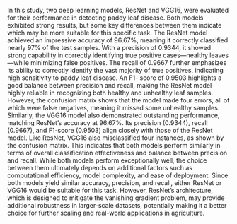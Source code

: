 In this study, two deep learning models, ResNet and VGG16, were evaluated for their performance in
detecting paddy leaf disease. Both models exhibited strong results, but some key differences between them
indicate which may be more suitable for this specific task.
The ResNet model achieved an impressive accuracy of 96.67%, meaning it correctly classified nearly 97% of the
test samples. With a precision of 0.9344, it showed strong capability in correctly identifying true positive
cases—healthy leaves—while minimizing false positives. The recall of 0.9667 further emphasizes its ability to
correctly identify the vast majority of true positives, indicating high sensitivity to paddy leaf disease. An F1-
score of 0.9503 highlights a good balance between precision and recall, making the ResNet model highly
reliable in recognizing both healthy and unhealthy leaf samples. However, the confusion matrix shows that the
model made four errors, all of which were false negatives, meaning it missed some unhealthy samples.
Similarly, the VGG16 model also demonstrated outstanding performance, matching ResNet’s accuracy at
96.67%. Its precision (0.9344), recall (0.9667), and F1-score (0.9503) align closely with those of the ResNet
model. Like ResNet, VGG16 also misclassified four instances, as shown by the confusion matrix. This indicates
that both models perform similarly in terms of overall classification effectiveness and balance between
precision and recall.
While both models perform exceptionally well, the choice between them ultimately depends on additional
factors such as computational efficiency, model complexity, and ease of deployment. Since both models yield
similar accuracy, precision, and recall, either ResNet or VGG16 would be suitable for this task. However,
ResNet’s architecture, which is designed to mitigate the vanishing gradient problem, may provide additional
robustness in larger-scale datasets, potentially making it a better choice for further scaling and real-world
applications in agriculture.

